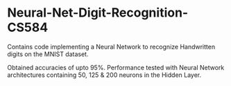 # Neural-Net-Digit-Recognition-CS584

Contains code implementing a Neural Network to recognize Handwritten digits on the MNIST dataset.

Obtained accuracies of upto 95%. Performance tested with Neural Network architectures containing 50, 125 & 200 neurons in the Hidden Layer.
